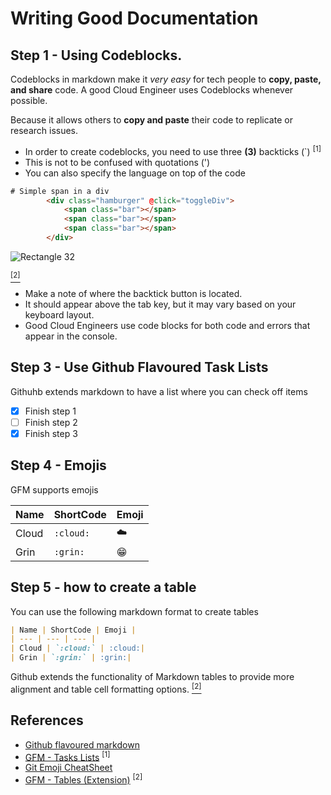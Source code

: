 # Writing Good Documentation

## Step 1 - Using Codeblocks.

Codeblocks in markdown make it *very easy* for tech people to **copy, paste, and share**  code. A good Cloud Engineer uses Codeblocks whenever possible.

Because it allows others to __copy and paste__ their code to replicate or research issues.

- In order to create codeblocks, you need to use three **(3)** backticks (`)  <sup> [1]</sup>
- This is not to be confused with quotations (')
- You can also specify the language on top of the code

``` html
# Simple span in a div
        <div class="hamburger" @click="toggleDiv">
            <span class="bar"></span>
            <span class="bar"></span>
            <span class="bar"></span>
        </div>

```

![Rectangle 32](https://github.com/mercy299/github-docs-example/assets/44053861/2e88b038-7a13-4a2f-9ea6-e13864fdb546)

[<sup>[2]</sup>](#references)

- Make a note of where the backtick button is located. 
- It should appear above the tab key, but it may vary based on your keyboard layout.
- Good Cloud Engineers use code blocks for both code and errors that appear in the console.

## Step 3 - Use Github Flavoured Task Lists

Githuhb extends markdown to have a list where you can check off items 

- [x] Finish step 1
- [ ] Finish step 2
- [x] Finish step 3

## Step 4 - Emojis

GFM supports emojis

| Name | ShortCode | Emoji |
| --- | --- | --- |
| Cloud | `:cloud:` | :cloud:| 
| Grin | `:grin:` | :grin:|


## Step 5 - how to create a table 

You can use the following markdown format to create tables
```markdown
| Name | ShortCode | Emoji |
| --- | --- | --- |
| Cloud | `:cloud:` | :cloud:| 
| Grin | `:grin:` | :grin:|

```
Github extends the functionality of Markdown tables to provide more alignment and table cell formatting options. [<sup>[2]</sup>](#references)

## References
- [Github flavoured markdown](https://github.github.com/gfm/)
- [GFM - Tasks Lists](https://github.github.com/gfm/#task-list-items-extension-) <sup>[1]</sup>
- [Git Emoji CheatSheet](https://github.com/ikatyang/emoji-cheat-sheet/blob/master/README.md)
- [GFM - Tables (Extension)](https://github.github.com/gfm/#tables-extension-) <sup>[2]</sup>
